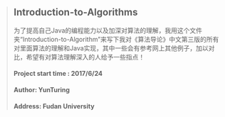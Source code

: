 >## Introduction-to-Algorithms
>
>为了提高自己Java的编程能力以及加深对算法的理解，我用这个文件夹“Introduction-to-Algorithm”来写下我对《算法导论》中文第三版的所有对里面算法的理解和Java实现，其中一些会有参考网上其他例子，加以对比，希望有对算法理解深入的人给予一些指点！
>
>#### Project start time : 2017/6/24
>
>#### Author: YunTuring
>
>#### Address: Fudan University
